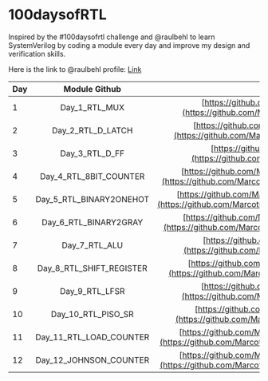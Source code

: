 # 100daysofRTL
Inspired by the #100daysofrtl challenge and @raulbehl to learn SystemVerilog by coding a module every day and improve my design and verification skills.

Here is the link to @raulbehl profile: [Link](https://github.com/raulbehl)

| Day  | Module Github  | Link|
| :------------ |:---------------:| :-----:|
| 1     | Day_1_RTL_MUX| [https://github.com/Marcotronics/100daysofRTL/001_RTL_MUX](https://github.com/Marcotronics/100daysofRTL/tree/main/001_RTL_MUX) |
| 2    | Day_2_RTL_D_LATCH| [https://github.com/Marcotronics/100daysofRTL/002_RTL_D_LATCH](https://github.com/Marcotronics/100daysofRTL/tree/main/002_RTL_D_LATCH) |
| 3    | Day_3_RTL_D_FF| [https://github.com/Marcotronics/100daysofRTL/003_D_FF](https://github.com/Marcotronics/100daysofRTL/tree/main/003_D_FF) |
| 4   | Day_4_RTL_8BIT_COUNTER| [https://github.com/Marcotronics/100daysofRTL/004_RTL_8BIT_COUNTER](https://github.com/Marcotronics/100daysofRTL/tree/main/004_RTL_8BIT_COUNTER) |
| 5   | Day_5_RTL_BINARY2ONEHOT| [https://github.com/Marcotronics/100daysofRTL/005_RTL_BINARY2ONEHOT](https://github.com/Marcotronics/100daysofRTL/tree/main/005_RTL_BINARY2ONEHOT) |
| 6   | Day_6_RTL_BINARY2GRAY| [https://github.com/Marcotronics/100daysofRTL/006_RTL_BINARY2GRAY](https://github.com/Marcotronics/100daysofRTL/tree/main/006_RTL_BINARY2GRAY) |
| 7   | Day_7_RTL_ALU| [https://github.com/Marcotronics/100daysofRTL/007_RTL_ALU](https://github.com/Marcotronics/100daysofRTL/tree/main/007_RTL_ALU) |
| 8   | Day_8_RTL_SHIFT_REGISTER| [https://github.com/Marcotronics/100daysofRTL/008_SHIFT_REGISTER](https://github.com/Marcotronics/100daysofRTL/tree/main/008_SHIFT_REGISTER) |
| 9   | Day_9_RTL_LFSR| [https://github.com/Marcotronics/100daysofRTL/009_RTL_LFSR](https://github.com/Marcotronics/100daysofRTL/tree/main/009_RTL_LFSR) |
| 10   | Day_10_RTL_PISO_SR| [https://github.com/Marcotronics/100daysofRTL/010_RTL_PISO_SR](https://github.com/Marcotronics/100daysofRTL/tree/main/010_RTL_PISO_SR) |
| 11   | Day_11_RTL_LOAD_COUNTER| [https://github.com/Marcotronics/100daysofRTL/011_RTL_LOAD_COUNTER](https://github.com/Marcotronics/100daysofRTL/tree/main/011_RTL_LOAD_COUNTER) |
| 12   | Day_12_JOHNSON_COUNTER| [https://github.com/Marcotronics/100daysofRTL/012_JOHNSON_COUNTER](https://github.com/Marcotronics/100daysofRTL/tree/main/012_JOHNSON_COUNTER) |
